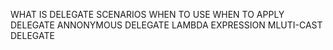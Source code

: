 WHAT IS DELEGATE
SCENARIOS WHEN TO USE
WHEN TO APPLY DELEGATE
ANNONYMOUS DELEGATE
LAMBDA EXPRESSION
MLUTI-CAST DELEGATE
